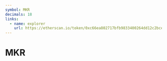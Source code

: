 ```yaml
---
symbol: MKR
decimals: 18
links:
  - name: explorer
    url: https://etherscan.io/token/0xc66ea802717bfb9833400264dd12c2bceaa34a6d
---
```


# MKR

